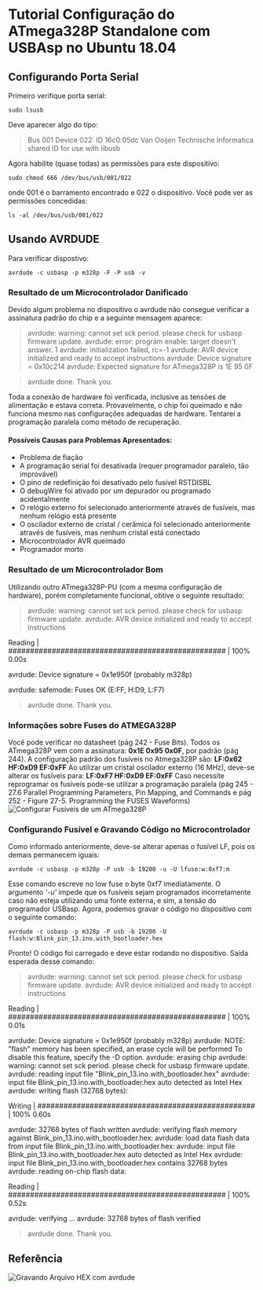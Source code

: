 # Tutorial Configuração do ATmega328P Standalone com USBAsp no Ubuntu 18.04
## Configurando Porta Serial
Primeiro verifique porta serial:
```
sudo lsusb
```
Deve aparecer algo do tipo:

> Bus 001 Device 022: ID 16c0:05dc Van Ooijen Technische Informatica shared ID for use with libusb

Agora habilite (quase todas) as permissões para este dispositivo:
```
sudo chmod 666 /dev/bus/usb/001/022 
```
onde 001 é o barramento encontrado e 022 o dispositivo. Você pode ver as permissões concedidas:
```
ls -al /dev/bus/usb/001/022
```

## Usando AVRDUDE
Para verificar dispostivo:
```
avrdude -c usbasp -p m328p -F -P usb -v
```
### Resultado de um Microcontrolador Danificado
Devido algum problema no dispositivo o avrdude não consegue verificar a assinatura padrão do chip e a seguinte mensagem aparece:

> avrdude: warning: cannot set sck period. please check for usbasp firmware update.
avrdude: error: program enable: target doesn't answer. 1 
avrdude: initialization failed, rc=-1
avrdude: AVR device initialized and ready to accept instructions
avrdude: Device signature = 0x10c214
avrdude: Expected signature for ATmega328P is 1E 95 0F

> avrdude done.  Thank you.

Toda a conexão de hardware foi verificada, inclusive as tensões de alimentação e estava correta. Provavelmente, o chip foi queimado e não funciona mesmo nas configurações adequadas de hardware. Tentarei a programação paralela como método de recuperação.

#### Possíveis Causas para Problemas Apresentados:
* Problema de fiação
* A programação serial foi desativada (requer programador paralelo, tão improvável)
* O pino de redefinição foi desativado pelo fusível RSTDISBL
* O debugWire foi ativado por um depurador ou programado acidentalmente
* O relógio externo foi selecionado anteriormente através de fusíveis, mas nenhum relógio está presente
* O oscilador externo de cristal / cerâmica foi selecionado anteriormente através de fusíveis, mas nenhum cristal está conectado
* Microcontrolador AVR queimado
* Programador morto

### Resultado de um Microcontrolador Bom
Utilizando outro ATmega328P-PU (com a mesma configuração de hardware), porém completamente funcional, obtive o seguinte resultado:

>  avrdude: warning: cannot set sck period. please check for usbasp firmware update.
avrdude: AVR device initialized and ready to accept instructions

Reading | ################################################## | 100% 0.00s

avrdude: Device signature = 0x1e950f (probably m328p)

avrdude: safemode: Fuses OK (E:FF, H:D9, L:F7)

> avrdude done.  Thank you.

### Informações sobre Fuses do ATMEGA328P
Você pode verificar no datasheet (pág 242 - Fuse Bits).
Todos os ATmega328P vem com a assinatura: **0x1E 0x95 0x0F**, por padrão (pág 244).
A configuração padrão dos fusíveis no Atmega328P são: **LF:0x62 HF:0xD9 EF:0xFF**
Ao utilizar um cristal oscilador externo (16 MHz), deve-se alterar os fusíveis para: **LF:0xF7 HF:0xD9 EF:0xFF**
Caso necessite reprogramar os fusíveis pode-se utilizar a programação paralela (pág 245 - 27.6 Parallel Programming Parameters, Pin Mapping, and Commands e pág 252 - Figure 27-5. Programming the FUSES Waveforms)
![Configurar Fusíveis de um ATmega328P](https://www.instructables.com/id/How-to-change-fuse-bits-of-AVR-Atmega328p-8bit-mic/)

### Configurando Fusível e Gravando Código no Microcontrolador
Como informado anteriormente, deve-se alterar apenas o fusível LF, pois os demais permanecem iguais:
```
avrdude -c usbasp -p m328p -P usb -b 19200 -u -U lfuse:w:0xf7:m
```
Esse comando escreve no low fuse o byte 0xf7 imediatamente. O argumento *'-u'* impede que os fusíveis sejam programados incorretamente caso não esteja utilizando uma fonte externa, e sim, a tensão do programador USBasp. Agora, podemos gravar o código no dispositivo com o seguinte comando:
```
avrdude -c usbasp -p m328p -P usb -b 19200 -U flash:w:Blink_pin_13.ino.with_bootloader.hex
```
Pronto! O código foi carregado e deve estar rodando no dispositivo.
Saída esperada desse comando:
> avrdude: warning: cannot set sck period. please check for usbasp firmware update.
avrdude: AVR device initialized and ready to accept instructions

Reading | ################################################## | 100% 0.01s

avrdude: Device signature = 0x1e950f (probably m328p)
avrdude: NOTE: "flash" memory has been specified, an erase cycle will be performed
         To disable this feature, specify the -D option.
avrdude: erasing chip
avrdude: warning: cannot set sck period. please check for usbasp firmware update.
avrdude: reading input file "Blink_pin_13.ino.with_bootloader.hex"
avrdude: input file Blink_pin_13.ino.with_bootloader.hex auto detected as Intel Hex
avrdude: writing flash (32768 bytes):

Writing | ################################################## | 100% 0.60s

avrdude: 32768 bytes of flash written
avrdude: verifying flash memory against Blink_pin_13.ino.with_bootloader.hex:
avrdude: load data flash data from input file Blink_pin_13.ino.with_bootloader.hex:
avrdude: input file Blink_pin_13.ino.with_bootloader.hex auto detected as Intel Hex
avrdude: input file Blink_pin_13.ino.with_bootloader.hex contains 32768 bytes
avrdude: reading on-chip flash data:

Reading | ################################################## | 100% 0.52s

avrdude: verifying ...
avrdude: 32768 bytes of flash verified

> avrdude done.  Thank you.

## Referência
![Gravando Arquivo HEX com avrdude](https://www.elecrom.com/avrdude-tutorial-burning-hex-files-using-usbasp-and-avrdude/)

